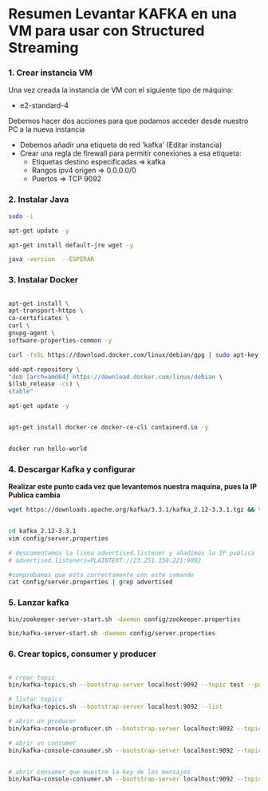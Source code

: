 # Resumen Levantar KAFKA en una VM para usar con Structured Streaming

### 1. Crear instancia VM

Una vez creada la instancia de VM con el siguiente tipo de máquina:

* e2-standard-4

Debemos hacer dos acciones para que podamos acceder desde nuestro PC a la nueva instancia

* Debemos añadir una etiqueta de red 'kafka' (Editar instancia)
* Crear una regla de firewall para permitir conexiones a esa etiqueta:
	* Etiquetas destino especificadas => kafka
	* Rangos ipv4 origen => 0.0.0.0/0
	* Puertos => TCP 9092

### 2. Instalar Java

```bash
sudo -i

apt-get update -y

apt-get install default-jre wget -y

java -version  --ESPERAR

```

### 3. Instalar Docker

```bash

apt-get install \
apt-transport-https \
ca-certificates \
curl \
gnupg-agent \
software-properties-common -y

curl -fsSL https://download.docker.com/linux/debian/gpg | sudo apt-key add -

add-apt-repository \
"deb [arch=amd64] https://download.docker.com/linux/debian \
$(lsb_release -cs) \
stable"

apt-get update -y


apt-get install docker-ce docker-ce-cli containerd.io -y


docker run hello-world

```
### 4. Descargar Kafka y configurar

**Realizar este punto cada vez que levantemos nuestra maquina, pues la IP Publica cambia** 

```bash
wget https://downloads.apache.org/kafka/3.3.1/kafka_2.12-3.3.1.tgz && tar -xvf kafka_2.12-3.3.1.tgz


cd kafka_2.12-3.3.1
vim config/server.properties

# descomentamos la linea advertised.listener y añadimos la IP publica
# advertised.listeners=PLAINTEXT://23.251.158.221:9092

#comprobamos que esta correctamente con este comando
cat config/server.properties | grep advertised

```

### 5. Lanzar kafka

```bash
bin/zookeeper-server-start.sh -daemon config/zookeeper.properties

bin/kafka-server-start.sh -daemon config/server.properties

```


### 6. Crear topics, consumer y producer

```bash

# crear topic
bin/kafka-topics.sh --bootstrap-server localhost:9092 --topic test --partitions 1 --replication-factor 1 --create

# listar topics
bin/kafka-topics.sh --bootstrap-server localhost:9092 --list

# abrir un producer
bin/kafka-console-producer.sh --bootstrap-server localhost:9092 --topic test

# abrir un consumer
bin/kafka-console-consumer.sh --bootstrap-server localhost:9092 --topic test --from-beginning


# abrir consumer que muestre la key de los mensajes
bin/kafka-console-consumer.sh --bootstrap-server localhost:9092 --topic test1 --property print.key=1

```


